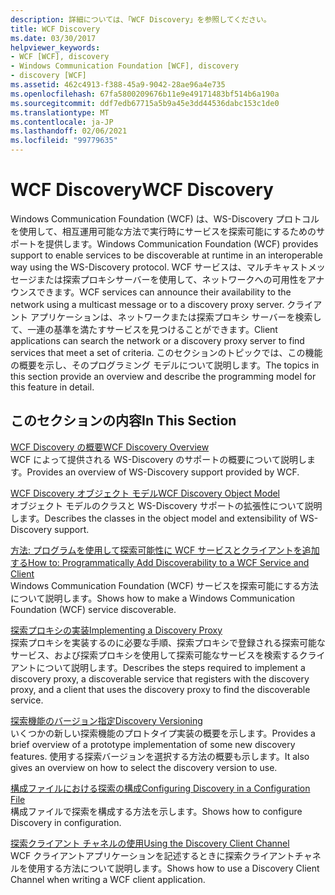 ```yaml
---
description: 詳細については、「WCF Discovery」を参照してください。
title: WCF Discovery
ms.date: 03/30/2017
helpviewer_keywords:
- WCF [WCF], discovery
- Windows Communication Foundation [WCF], discovery
- discovery [WCF]
ms.assetid: 462c4913-f388-45a9-9042-28ae96a4e735
ms.openlocfilehash: 67fa5800209676b11e9e49171483bf514b6a190a
ms.sourcegitcommit: ddf7edb67715a5b9a45e3dd44536dabc153c1de0
ms.translationtype: MT
ms.contentlocale: ja-JP
ms.lasthandoff: 02/06/2021
ms.locfileid: "99779635"
---
```

# <a name="wcf-discovery"></a><span data-ttu-id="2f0f3-103">WCF Discovery</span><span class="sxs-lookup"><span data-stu-id="2f0f3-103">WCF Discovery</span></span>

<span data-ttu-id="2f0f3-104">Windows Communication Foundation (WCF) は、WS-Discovery プロトコルを使用して、相互運用可能な方法で実行時にサービスを探索可能にするためのサポートを提供します。</span><span class="sxs-lookup"><span data-stu-id="2f0f3-104">Windows Communication Foundation (WCF) provides support to enable services to be discoverable at runtime in an interoperable way using the WS-Discovery protocol.</span></span> <span data-ttu-id="2f0f3-105">WCF サービスは、マルチキャストメッセージまたは探索プロキシサーバーを使用して、ネットワークへの可用性をアナウンスできます。</span><span class="sxs-lookup"><span data-stu-id="2f0f3-105">WCF services can announce their availability to the network using a multicast message or to a discovery proxy server.</span></span> <span data-ttu-id="2f0f3-106">クライアント アプリケーションは、ネットワークまたは探索プロキシ サーバーを検索して、一連の基準を満たすサービスを見つけることができます。</span><span class="sxs-lookup"><span data-stu-id="2f0f3-106">Client applications can search the network or a discovery proxy server to find services that meet a set of criteria.</span></span> <span data-ttu-id="2f0f3-107">このセクションのトピックでは、この機能の概要を示し、そのプログラミング モデルについて説明します。</span><span class="sxs-lookup"><span data-stu-id="2f0f3-107">The topics in this section provide an overview and describe the programming model for this feature in detail.</span></span>  
  
## <a name="in-this-section"></a><span data-ttu-id="2f0f3-108">このセクションの内容</span><span class="sxs-lookup"><span data-stu-id="2f0f3-108">In This Section</span></span>  

 [<span data-ttu-id="2f0f3-109">WCF Discovery の概要</span><span class="sxs-lookup"><span data-stu-id="2f0f3-109">WCF Discovery Overview</span></span>](wcf-discovery-overview.md)  
 <span data-ttu-id="2f0f3-110">WCF によって提供される WS-Discovery のサポートの概要について説明します。</span><span class="sxs-lookup"><span data-stu-id="2f0f3-110">Provides an overview of WS-Discovery support provided by WCF.</span></span>  
  
 [<span data-ttu-id="2f0f3-111">WCF Discovery オブジェクト モデル</span><span class="sxs-lookup"><span data-stu-id="2f0f3-111">WCF Discovery Object Model</span></span>](wcf-discovery-object-model.md)  
 <span data-ttu-id="2f0f3-112">オブジェクト モデルのクラスと WS-Discovery サポートの拡張性について説明します。</span><span class="sxs-lookup"><span data-stu-id="2f0f3-112">Describes the classes in the object model and extensibility of WS-Discovery support.</span></span>  
  
 [<span data-ttu-id="2f0f3-113">方法: プログラムを使用して探索可能性に WCF サービスとクライアントを追加する</span><span class="sxs-lookup"><span data-stu-id="2f0f3-113">How to: Programmatically Add Discoverability to a WCF Service and Client</span></span>](how-to-programmatically-add-discoverability-to-a-wcf-service-and-client.md)  
 <span data-ttu-id="2f0f3-114">Windows Communication Foundation (WCF) サービスを探索可能にする方法について説明します。</span><span class="sxs-lookup"><span data-stu-id="2f0f3-114">Shows how to make a Windows Communication Foundation (WCF) service discoverable.</span></span>  
  
 [<span data-ttu-id="2f0f3-115">探索プロキシの実装</span><span class="sxs-lookup"><span data-stu-id="2f0f3-115">Implementing a Discovery Proxy</span></span>](implementing-a-discovery-proxy.md)  
 <span data-ttu-id="2f0f3-116">探索プロキシを実装するのに必要な手順、探索プロキシで登録される探索可能なサービス、および探索プロキシを使用して探索可能なサービスを検索するクライアントについて説明します。</span><span class="sxs-lookup"><span data-stu-id="2f0f3-116">Describes the steps required to implement a discovery proxy, a discoverable service that registers with the discovery proxy, and a client that uses the discovery proxy to find the discoverable service.</span></span>  
  
 [<span data-ttu-id="2f0f3-117">探索機能のバージョン指定</span><span class="sxs-lookup"><span data-stu-id="2f0f3-117">Discovery Versioning</span></span>](discovery-versioning.md)  
 <span data-ttu-id="2f0f3-118">いくつかの新しい探索機能のプロトタイプ実装の概要を示します。</span><span class="sxs-lookup"><span data-stu-id="2f0f3-118">Provides a brief overview of a prototype implementation of some new discovery features.</span></span> <span data-ttu-id="2f0f3-119">使用する探索バージョンを選択する方法の概要も示します。</span><span class="sxs-lookup"><span data-stu-id="2f0f3-119">It also gives an overview on how to select the discovery version to use.</span></span>  
  
 [<span data-ttu-id="2f0f3-120">構成ファイルにおける探索の構成</span><span class="sxs-lookup"><span data-stu-id="2f0f3-120">Configuring Discovery in a Configuration File</span></span>](configuring-discovery-in-a-configuration-file.md)  
 <span data-ttu-id="2f0f3-121">構成ファイルで探索を構成する方法を示します。</span><span class="sxs-lookup"><span data-stu-id="2f0f3-121">Shows how to configure Discovery in configuration.</span></span>  
  
 [<span data-ttu-id="2f0f3-122">探索クライアント チャネルの使用</span><span class="sxs-lookup"><span data-stu-id="2f0f3-122">Using the Discovery Client Channel</span></span>](using-the-discovery-client-channel.md)  
 <span data-ttu-id="2f0f3-123">WCF クライアントアプリケーションを記述するときに探索クライアントチャネルを使用する方法について説明します。</span><span class="sxs-lookup"><span data-stu-id="2f0f3-123">Shows how to use a Discovery Client Channel when writing a WCF client application.</span></span>

